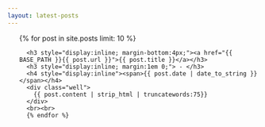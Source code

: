 ```yaml
---
layout: latest-posts
---
```


<ul class="posts">
  {% for post in site.posts limit: 10 %}
      
      <h3 style="display:inline; margin-bottom:4px;"><a href="{{ BASE_PATH }}{{ post.url }}">{{ post.title }}</a></h3>
      <h3 style="display:inline; margin:1em 0;"> - </h3>
      <h4 style="display:inline"><span>{{ post.date | date_to_string }}</span></h4>
      <div class="well">
        {{ post.content | strip_html | truncatewords:75}}
      </div>
      <br><br>
      {% endfor %}
</ul>
